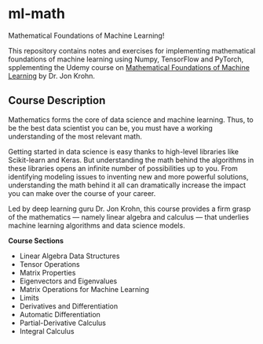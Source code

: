 # ml-math
Mathematical Foundations of Machine Learning!

This repository contains notes and exercises for implementing mathematical foundations of machine learning using Numpy, TensorFlow and PyTorch, spplementing the Udemy course on [Mathematical Foundations of Machine Learning](https://mapbox.udemy.com/course/machine-learning-data-science-foundations-masterclass/) by Dr. Jon Krohn.

## Course Description

Mathematics forms the core of data science and machine learning. Thus, to be the best data scientist you can be, you must have a working understanding of the most relevant math.

Getting started in data science is easy thanks to high-level libraries like Scikit-learn and Keras. But understanding the math behind the algorithms in these libraries opens an infinite number of possibilities up to you. From identifying modeling issues to inventing new and more powerful solutions, understanding the math behind it all can dramatically increase the impact you can make over the course of your career.

Led by deep learning guru Dr. Jon Krohn, this course provides a firm grasp of the mathematics — namely linear algebra and calculus — that underlies machine learning algorithms and data science models.

**Course Sections**

- Linear Algebra Data Structures
- Tensor Operations
- Matrix Properties
- Eigenvectors and Eigenvalues
- Matrix Operations for Machine Learning
- Limits
- Derivatives and Differentiation
- Automatic Differentiation
- Partial-Derivative Calculus
- Integral Calculus
